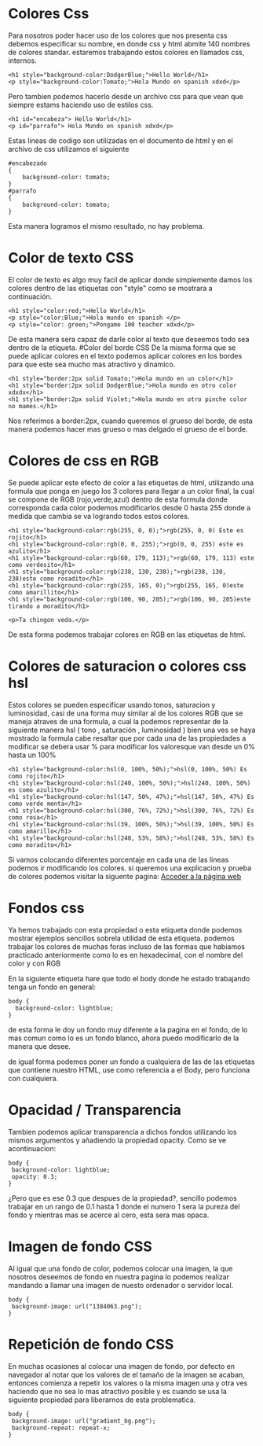 # Colores Css
Para nosotros poder hacer uso de los colores que nos presenta css debemos especificar su nombre, en donde css y html abmite 140 nombres de colores standar. estaremos trabajando estos colores en llamados css, internos.
```
<h1 style="background-color:DodgerBlue;">Hello World</h1>
<p style="background-color:Tomato;">Hola Mundo en spanish xdxd</p>
```
Pero tambien podemos hacerlo desde un archivo css para que vean que siempre estams haciendo uso de estilos css.
```
<h1 id="encabeza"> Hello World</h1>
<p id="parrafo"> Hola Mundo en spanish xdxd</p>
```
Estas lineas de codigo son utilizadas en el documento de html y en el archivo de css utilizamos el siguiente
```
#encabezado
{
    background-color: tomato;
}
#parrafo
{
    background-color: tomato;
}
```
Esta manera logramos el mismo resultado, no hay problema.
# Color de texto CSS
El color de texto es algo muy facil de aplicar donde simplemente damos los colores dentro de las etiquetas con "style" como se mostrara a continuación.
```
<h1 style="color:red;">Hello World</h1>
<p style="color:Blue;">Hola mundo en spanish </p>
<p style="color: green;">Pongame 100 teacher xdxd</p>

```
De esta manera sera capaz de darle color al texto que deseemos todo sea dentro de la etiqueta.
#Color del borde CSS
De la misma forma que se puede aplicar colores en el texto podemos aplicar colores en los bordes para que este sea mucho mas atractivo y dinamico.
```
<h1 style="border:2px solid Tomato;">Hola mundo en un color</h1>
<h1 style="border:2px solid DodgerBlue;">Hola mundo en otro color xdxdx</h1>
<h1 style="border:2px solid Violet;">Hola mundo en otro pinche color no mames.</h1>
```
Nos referimos a border:2px, cuando queremos el grueso del borde, de esta manera podemos hacer mas grueso o mas delgado el grueso de el borde.
# Colores de css en RGB
Se puede aplicar este efecto de color a las etiquetas de html, utilizando una formula que ponga en juego los 3 colores para llegar a un color final, la cual se compone de RGB (rojo,verde,azul) dentro de esta formula donde corresponda cada color podemos modificarlos desde 0 hasta 255 donde a medida que cambia se va logrando todos estos colores.
```
<h1 style="background-color:rgb(255, 0, 0);">rgb(255, 0, 0) Este es rojito</h1>
<h1 style="background-color:rgb(0, 0, 255);">rgb(0, 0, 255) este es azulito</h1>
<h1 style="background-color:rgb(60, 179, 113);">rgb(60, 179, 113) este como verdesito</h1>
<h1 style="background-color:rgb(238, 130, 238);">rgb(238, 130, 238)este como rosadito</h1>
<h1 style="background-color:rgb(255, 165, 0);">rgb(255, 165, 0)este como amarillito</h1>
<h1 style="background-color:rgb(106, 90, 205);">rgb(106, 90, 205)este tirando a moradito</h1>

<p>Ta chingon veda.</p>
```
De esta forma podemos trabajar colores en RGB en las etiquetas de html.
# Colores de saturacion  o colores css hsl

Estos colores se pueden especificar usando tonos, saturacion y luminosidad, casi de una forma muy similar al de los colores RGB que se maneja atraves de una formula, a cual la podemos representar de la siguiente manera hsl ( tono , saturación , luminosidad ) bien una ves se haya mostrado la formula cabe resaltar que por cada una de las propiedades a modificar se debera usar % para modificar los valoresque van desde un 0% hasta un 100%
```
<h1 style="background-color:hsl(0, 100%, 50%);">hsl(0, 100%, 50%) Es como rojito</h1>
<h1 style="background-color:hsl(240, 100%, 50%);">hsl(240, 100%, 50%) es como azulito</h1>
<h1 style="background-color:hsl(147, 50%, 47%);">hsl(147, 50%, 47%) Es como verde menta</h1>
<h1 style="background-color:hsl(300, 76%, 72%);">hsl(300, 76%, 72%) Es como rosa</h1>
<h1 style="background-color:hsl(39, 100%, 50%);">hsl(39, 100%, 50%) Es como amarillo</h1>
<h1 style="background-color:hsl(248, 53%, 58%);">hsl(248, 53%, 58%) Es como moradito</h1>
```
Si vamos colocando diferentes porcentaje en cada una de las lineas podemos ir modificando los colores.
si queremos una explicacion y prueba de colores podemos visitar la siguente pagina:
 <a href="https://www.w3schools.com/Css/css_colors_hsl.asp">Acceder a la página web</a>

 # Fondos css
Ya hemos trabajado con esta propiedad o esta etiqueta donde podemos mostrar ejemplos sencillos sobrela utilidad de esta etiqueta. podemos trabajar los colores de muchas foras incluso de las formas que habiamos practicado anteriormente como lo es en hexadecimal, con el nombre del color y con RGB

En la siguiente etiqueta hare que todo el body donde he estado trabajando tenga un fondo en general:
```
body {
  background-color: lightblue;
}
```
de esta forma le doy un fondo muy diferente a la pagina en el fondo, de lo mas comun como lo es un fondo blanco, ahora puedo modificarlo de la manera que desee.

 de igual forma podemos poner un fondo a cualquiera de las de las etiquetas que contiene nuestro HTML, use como referencia a el Body, pero funciona con cualquiera.

 # Opacidad / Transparencia
 Tambien podemos aplicar transparencia a dichos fondos utilizando los mismos argumentos y añadiendo la propiedad opacity. Como se ve acontinuacion:
 ```
body {
  background-color: lightblue;
  opacity: 0.3;
}
 ```
 ¿Pero que es ese 0.3 que despues de la propiedad?, sencillo podemos trabajar en un rango de 0.1 hasta 1 donde el numero 1 sera la pureza del fondo y mientras mas se acerce al cero, esta sera mas opaca.

 # Imagen de fondo CSS

 Al igual que una fondo de color, podemos colocar una imagen, la que nosotros deseemos de  fondo en nuestra pagina lo podemos realizar mandando a llamar una imagen de nuesto ordenador o servidor local.
 ```
body {
  background-image: url("1384063.png");
}
 ```

 # Repetición de fondo CSS
 En muchas ocasiones al colocar una imagen de fondo, por defecto en navegador al notar que los valores de el tamaño de la imagen se acaban, entonces comienza a repetir los valores o la misma imagen una y otra ves haciendo que no sea lo mas atractivo posible y es cuando se usa la siguiente propiedad para liberarnos de esta problematica.
 ```
body {
  background-image: url("gradient_bg.png");
  background-repeat: repeat-x;
}
 ```